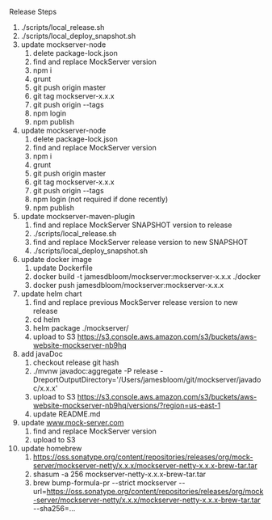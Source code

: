 Release Steps
1. ./scripts/local_release.sh
1. ./scripts/local_deploy_snapshot.sh
1. update mockserver-node
   1. delete package-lock.json
   1. find and replace MockServer version
   1. npm i
   1. grunt
   1. git push origin master
   1. git tag mockserver-x.x.x 
   1. git push origin --tags
   1. npm login
   1. npm publish
1. update mockserver-node
   1. delete package-lock.json
   1. find and replace MockServer version
   1. npm i
   1. grunt
   1. git push origin master
   1. git tag mockserver-x.x.x 
   1. git push origin --tags
   1. npm login (not required if done recently)
   1. npm publish
1. update mockserver-maven-plugin
   1. find and replace MockServer SNAPSHOT version to release
   1. ./scripts/local_release.sh
   1. find and replace MockServer release version to new SNAPSHOT
   1. ./scripts/local_deploy_snapshot.sh
1. update docker image
   1. update Dockerfile
   1. docker build -t jamesdbloom/mockserver:mockserver-x.x.x ./docker
   1. docker push jamesdbloom/mockserver:mockserver-x.x.x
1. update helm chart
   1. find and replace previous MockServer release version to new release
   1. cd helm
   1. helm package ./mockserver/
   1. upload to S3 https://s3.console.aws.amazon.com/s3/buckets/aws-website-mockserver-nb9hq
1. add javaDoc
   1. checkout release git hash
   1. ./mvnw javadoc:aggregate -P release -DreportOutputDirectory='/Users/jamesbloom/git/mockserver/javadoc/x.x.x'
   1. upload to S3 https://s3.console.aws.amazon.com/s3/buckets/aws-website-mockserver-nb9hq/versions/?region=us-east-1
   1. update README.md
1. update www.mock-server.com
   1. find and replace MockServer version
   1. upload to S3
1. update homebrew
   1. https://oss.sonatype.org/content/repositories/releases/org/mock-server/mockserver-netty/x.x.x/mockserver-netty-x.x.x-brew-tar.tar
   1. shasum -a 256 mockserver-netty-x.x.x-brew-tar.tar
   1. brew bump-formula-pr --strict mockserver --url=https://oss.sonatype.org/content/repositories/releases/org/mock-server/mockserver-netty/x.x.x/mockserver-netty-x.x.x-brew-tar.tar --sha256=...